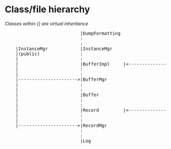 # Class/file hierarchy
<i>Classes within {} are virtual inheritance</i>

<pre>
                            |DumpFormatting
                            :
                            :
    |InstanceMgr            |InstanceMgr                            |NonTemplateBase
    |(public)               :                                       |(public)
    |                       :                                       |
    |                       |BufferImpl     |<----------------------|
    |                       :                                       |
    |                       :                                       |
    |---------------------->|BufferMgr                              |
    |                       :                                       |
    |                       :                                       |
    |                       |Buffer                                 |
    |                       :                                       |
    |                       :                                       |
    |                       |Record         |<----------------------|
    |                       :
    |                       :
    |---------------------->|RecordMgr
                            :
                            :
                            |Log
</pre>